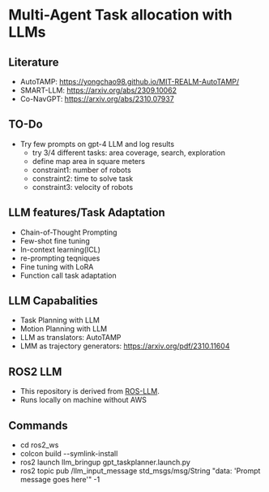 # Multi-Agent Task allocation with LLMs

## Literature
- AutoTAMP: https://yongchao98.github.io/MIT-REALM-AutoTAMP/  
- SMART-LLM: https://arxiv.org/abs/2309.10062  
- Co-NavGPT: https://arxiv.org/abs/2310.07937  

## TO-Do
- Try few prompts on gpt-4 LLM and log results
    - try 3/4 different tasks: area coverage, search, exploration
    - define map area in square meters
    - constraint1: number of robots
    - constraint2: time to solve task
    - constraint3: velocity of robots

## LLM features/Task Adaptation
- Chain-of-Thought Prompting
- Few-shot fine tuning
- In-context learning(ICL)
- re-prompting teqniques
- Fine tuning with LoRA
- Function call task adaptation

## LLM Capabalities
- Task Planning with LLM
- Motion Planning with LLM
- LLM as translators: AutoTAMP
- LMM as trajectory generators: https://arxiv.org/pdf/2310.11604 

## ROS2 LLM 
- This repository is derived from [ROS-LLM](https://github.com/Auromix/ROS-LLM). 
- Runs locally on machine without AWS

## Commands
- cd ros2_ws
- colcon build --symlink-install   
- ros2 launch llm_bringup gpt_taskplanner.launch.py
- ros2 topic pub /llm_input_message std_msgs/msg/String "data: 'Prompt message goes here'" -1

